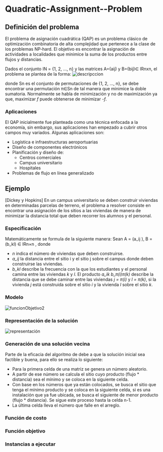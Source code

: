# Quadratic-Assignment--Problem


## Definición del problema
El problema de asignación cuadrática (QAP) es un problema clásico de optimización combinatoria de alta complejidad que pertenece a la clase de los problemas NP-hard. El objetivo es encontrar la asignación de actividades a localidades que minimice la suma de los productos entre flujos y distancias.

Dados el conjunto IN = {1, 2, ..., n} y las matrices A=(aij) y B=(bij)∈ IRnxn, el problema se plantea de la forma:
![descripccion](https://user-images.githubusercontent.com/25113662/161483775-a455ae2a-e130-4c2e-889f-91af1c6ae1d2.PNG)

donde Sn es el conjunto de permutaciones de {1, 2, ..., n}, se debe encontrar una permutación π∈Sn de tal manera que minimice la doble sumatoria. Normalmente se habla de minimización y no de maximización ya que, maximizar _f_ puede obtenerse de minimizar -_f_.

### Aplicaciones
El QAP inicialmente fue planteada como una técnica enfocada a la economía, sin embargo, sus aplicaciones han empezado a cubrir  otros campos muy variados. Algunas aplicaciones son:
* Logística e infraestructuras aeroportuarias
* Diseño de componentes electrónicos
* Planificación y diseño de:
  * Centros comerciales 
  * Campus universitario
  * Hospitales
* Problemas de flujo en línea generalizado
## Ejemplo
[Dickey y Hopkins] En un campus universitario se deben construir viviendas en determinadas parcelas de terreno, el problema a resolver consiste en encontrar una asignación de los sitios a las viviendas de manera de minimizar la distancia total que deben recorrer los alumnos y el personal. 
### Especificación
Matemáticamente se formula de la siguiente manera:
Sean A = (a_ij ), B = (b_kl) ∈ IRn×n , donde 
* _n_ indica el número de viviendas que deben construirse. 
* _a_ij_ la distancia entre el sitio i y el sitio j sobre el campus donde deben construirse las viviendas. 
* _b_kl_ describe la frecuencia con la que los estudiantes y el personal camina entre las viviendas _k_ y _l_. 
El producto _a_ik b_π(i)π(k)_ describe la distancia que se debe caminar entre las viviendas _j = π(i)_ y _l = π(k)_, si la vivienda _j_ está construida sobre el sitio _i_ y la vivienda _l_ sobre el sitio _k_.
### Modelo
![funcionObjetivo2](https://user-images.githubusercontent.com/25113662/161483152-351a8022-d141-464c-950a-7e252d95d6a0.PNG)

### Representación de la solución
![representación](https://user-images.githubusercontent.com/25113662/161484529-293f9768-e1c7-4d78-9dad-f86cab6e1244.PNG)

### Generación de una solución vecina
Parte de la eficacia del algoritmo de debe a que la solución inicial sea factible y buena, para ello se realiza lo siguiente:
* Para la primera celda de una matriz se genera un número aleatorio.
* A partir de ese número se calcula el sitio cuyo producto (flujo * distancia) sea el mínimo y se coloca en la siguiente celda.
* Con base en los números que ya están colocados, se busca el sitio que tenga el mínimo producto y se coloca en la siguiente celda, si es una instalación que ya fue ubicada, se busca el siguiente de menor producto (flujo * distancia). Se sigue este proceso hasta la celda n-1.
* La última celda lleva el número que falle en el arreglo.

### Función de costo
### Función objetivo
### Instancias a ejecutar
